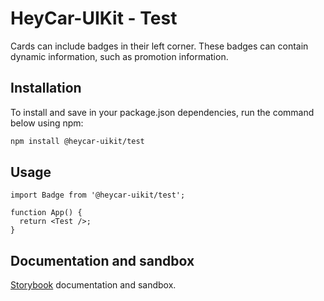 # HeyCar-UIKit - Test

Cards can include badges in their left corner. These badges can contain dynamic information, such as promotion information.

## Installation

To install and save in your package.json dependencies, run the command below using npm:

```bash
npm install @heycar-uikit/test
```

## Usage

```tsx
import Badge from '@heycar-uikit/test';

function App() {
  return <Test />;
}
```

## Documentation and sandbox

[Storybook](https://hey-car.github.io/heycar-uikit/main/?path=/docs/components-molecules-test--test) documentation and sandbox.
